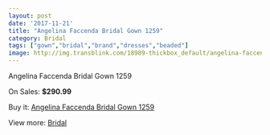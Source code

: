 ```yaml
---
layout: post
date: '2017-11-21'
title: "Angelina Faccenda Bridal Gown 1259"
category: Bridal
tags: ["gown","bridal","brand","dresses","beaded"]
image: http://img.transblink.com/18989-thickbox_default/angelina-faccenda-bridal-gown-1259.jpg
---
```

Angelina Faccenda Bridal Gown 1259

On Sales: **$290.99**
<a href="https://www.transblink.com/en/bridal/5935-angelina-faccenda-bridal-gown-1259.html"><amp-img layout="responsive" width="600" height="600" src="//img.transblink.com/18989-thickbox_default/angelina-faccenda-bridal-gown-1259.jpg" alt="Angelina Faccenda Bridal Gown 1259 0" /></a>
<a href="https://www.transblink.com/en/bridal/5935-angelina-faccenda-bridal-gown-1259.html"><amp-img layout="responsive" width="600" height="600" src="//img.transblink.com/18992-thickbox_default/angelina-faccenda-bridal-gown-1259.jpg" alt="Angelina Faccenda Bridal Gown 1259 1" /></a>
<a href="https://www.transblink.com/en/bridal/5935-angelina-faccenda-bridal-gown-1259.html"><amp-img layout="responsive" width="600" height="600" src="//img.transblink.com/18991-thickbox_default/angelina-faccenda-bridal-gown-1259.jpg" alt="Angelina Faccenda Bridal Gown 1259 2" /></a>
<a href="https://www.transblink.com/en/bridal/5935-angelina-faccenda-bridal-gown-1259.html"><amp-img layout="responsive" width="600" height="600" src="//img.transblink.com/18990-thickbox_default/angelina-faccenda-bridal-gown-1259.jpg" alt="Angelina Faccenda Bridal Gown 1259 3" /></a>

Buy it: [Angelina Faccenda Bridal Gown 1259](https://www.transblink.com/en/bridal/5935-angelina-faccenda-bridal-gown-1259.html "Angelina Faccenda Bridal Gown 1259")

View more: [Bridal](https://www.transblink.com/en/3-bridal "Bridal")